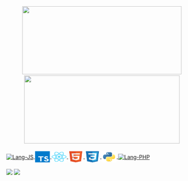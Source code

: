 <div align="center" style="display: inline-flex">
<a href="https://github.com/allan-xln?tab=repositories">
  <img width="420em" height="180em" src="https://github-readme-stats.vercel.app/api?username=allan-xln&show_icons=true&theme=radical&include_all_commits=true&count_private=false"/>
  <img width="410em" height="180em" src="https://github-readme-stats.vercel.app/api/top-langs/?username=allan-xln&layout=compact&langs_count=7&theme=radical"/>
</div>
<div style="display: inline_block"><br>
  <img align="center" alt="Lang-JS" height="30" width="40" src="https://cdn.jsdelivr.net/gh/devicons/devicon/icons/javascript/javascript-plain.svg">
  <img align="center" alt="Rafa-Ts" height="30" width="40" src="https://raw.githubusercontent.com/devicons/devicon/master/icons/typescript/typescript-plain.svg">
  <img align="center" alt="Rafa-React" height="30" width="40" src="https://raw.githubusercontent.com/devicons/devicon/master/icons/react/react-original.svg">
  <img align="center" alt="Rafa-HTML" height="30" width="40" src="https://raw.githubusercontent.com/devicons/devicon/master/icons/html5/html5-original.svg">
  <img align="center" alt="Rafa-CSS" height="30" width="40" src="https://raw.githubusercontent.com/devicons/devicon/master/icons/css3/css3-original.svg">
  <img align="center" alt="Rafa-Python" height="30" width="40" src="https://raw.githubusercontent.com/devicons/devicon/master/icons/python/python-original.svg">
  <img align="center" alt="Lang-PHP" height="30" width="40" src="https://cdn.jsdelivr.net/gh/devicons/devicon/icons/php/php-plain.svg" />
  
</div>
 
<div> 
  <br>
  <a href = "allanxln1@gmail.com"><img src="https://img.shields.io/badge/Gmail-D14836?style=for-the-badge&logo=gmail&logoColor=white"></a>
  <a href="https://www.linkedin.com/in/allan-da-silva-pereira-372446278/" target="_blank"><img src="https://img.shields.io/badge/LinkedIn-0077B5?style=for-the-badge&logo=linkedin&logoColor=white" target="_blank"></a> 
  
</div>
</div>
